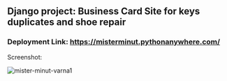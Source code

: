 ## Django project: Business Card Site for keys duplicates and shoe repair

### Deployment Link: https://misterminut.pythonanywhere.com/

Screenshot:

![mister-minut-varna1](https://github.com/user-attachments/assets/e4d73cce-c2bb-4ff8-9e04-d30580a2e012)
